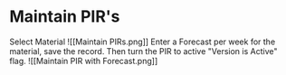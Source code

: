 # Maintain PIR's
Select Material
![[Maintain PIRs.png]]
Enter a Forecast per week for the material, save the record. Then turn the PIR to active "Version is Active" flag.
![[Maintain PIR with Forecast.png]]
